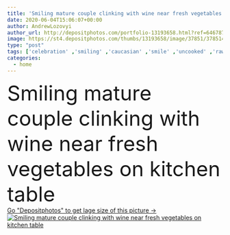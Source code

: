 ```yaml
---
title: 'Smiling mature couple clinking with wine near fresh vegetables on kitchen table '
date: 2020-06-04T15:06:07+00:00
author: AndrewLozovyi
author_url: http://depositphotos.com/portfolio-13193658.html?ref=64678756
image: https://st4.depositphotos.com/thumbs/13193658/image/37851/378514942/api_thumb_450.jpg?forcejpeg=true
type: "post"
tags: ['celebration' ,'smiling' ,'caucasian' ,'smile' ,'uncooked' ,'raw' ,'food' ,'kitchen' ,'cooking' ,'diet' ,'family' ,'man' ,'european' ,'whole' ,'drink' ,'cut' ,'nutrition' ,'dinner' ,'cook' ,'emotion' ,'salad' ,'vegetables' ,'wine' ,'home' ,'couple' ,'beverage' ,'woman' ,'emotional' ,'together' ,'togetherness' ,'Dieting' ,'indoors' ,'alcohol' ,'ingredients' ,'glasses' ,'mature' ,'wife' ,'husband' ,'clinking' ,'toasting' ,'quarantine' ,'unprocessed' ,'Two People' ,'Healthy Eating' ,'copy space' ,'middle aged' ,'wine glasses' ,'self isolation' ]
categories: 
  - home
---
```

<div aling="center">
            <font size="60"> Smiling mature couple clinking with wine near fresh vegetables on kitchen table</font>   
</div>
<div>
    <a href='https://depositphotos.com/378514942/stock-photo-smiling-mature-couple-clinking-wine.html?ref=64678756' target=_blank > Go "Depositphotos" to get lage size of this picture ->
        <img href='https://depositphotos.com/378514942/stock-photo-smiling-mature-couple-clinking-wine.html?ref=64678756' src='https://st4.depositphotos.com/13193658/37851/i/950/depositphotos_378514942-stock-photo-smiling-mature-couple-clinking-wine.jpg?forcejpeg=true' alt='Smiling mature couple clinking with wine near fresh vegetables on kitchen table' >
    </a>
</div>
